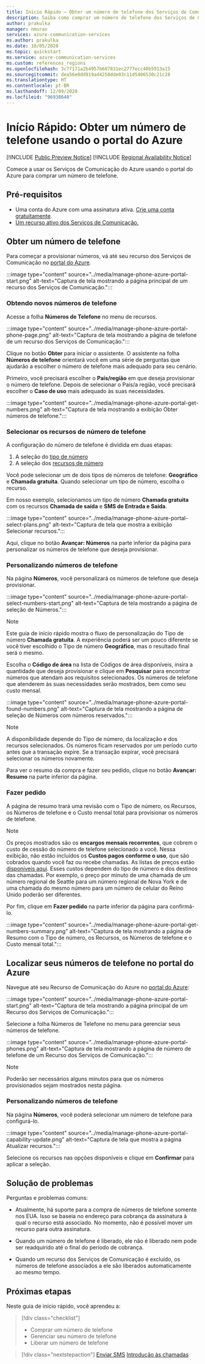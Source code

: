 ```yaml
---
title: Início Rápido – Obter um número de telefone dos Serviços de Comunicação do Azure
description: Saiba como comprar um número de telefone dos Serviços de Comunicação usando o portal do Azure.
author: prakulka
manager: nmurav
services: azure-communication-services
ms.author: prakulka
ms.date: 10/05/2020
ms.topic: quickstart
ms.service: azure-communication-services
ms.custom: references_regions
ms.openlocfilehash: 3c7f171a2b4957b687831ec2777ecc40b5913a15
ms.sourcegitcommit: dea56e0dd919ad4250dde03c11d5406530c21c28
ms.translationtype: HT
ms.contentlocale: pt-BR
ms.lasthandoff: 12/09/2020
ms.locfileid: "96938640"
---
```

# <a name="quickstart-get-a-phone-number-using-the-azure-portal"></a>Início Rápido: Obter um número de telefone usando o portal do Azure

[!INCLUDE [Public Preview Notice](../../includes/public-preview-include.md)]
[!INCLUDE [Regional Availability Notice](../../includes/regional-availability-include.md)]

Comece a usar os Serviços de Comunicação do Azure usando o portal do Azure para comprar um número de telefone.

## <a name="prerequisites"></a>Pré-requisitos

- Uma conta do Azure com uma assinatura ativa. [Crie uma conta gratuitamente](https://azure.microsoft.com/free/?WT.mc_id=A261C142F).
- [Um recurso ativo dos Serviços de Comunicação.](../create-communication-resource.md)

## <a name="get-a-phone-number"></a>Obter um número de telefone

Para começar a provisionar números, vá até seu recurso dos Serviços de Comunicação no [portal do Azure](https://portal.azure.com).

:::image type="content" source="../media/manage-phone-azure-portal-start.png" alt-text="Captura de tela mostrando a página principal de um recurso dos Serviços de Comunicação.":::

### <a name="getting-new-phone-numbers"></a>Obtendo novos números de telefone

Acesse a folha **Números de Telefone** no menu de recursos.

:::image type="content" source="../media/manage-phone-azure-portal-phone-page.png" alt-text="Captura de tela mostrando a página de telefone de um recurso dos Serviços de Comunicação.":::

Clique no botão **Obter** para iniciar o assistente. O assistente na folha **Números de telefone** orientará você em uma série de perguntas que ajudarão a escolher o número de telefone mais adequado para seu cenário. 

Primeiro, você precisará escolher o **País/região** em que deseja provisionar o número de telefone. Depois de selecionar o País/a região, você precisará escolher o **Caso de uso** mais adequado às suas necessidades. 

:::image type="content" source="../media/manage-phone-azure-portal-get-numbers.png" alt-text="Captura de tela mostrando a exibição Obter números de telefone.":::

### <a name="select-your-phone-number-features"></a>Selecionar os recursos de número de telefone

A configuração do número de telefone é dividida em duas etapas: 

1. A seleção do [tipo de número](../../concepts/telephony-sms/plan-solution.md#phone-number-types-in-azure-communication-services)
2. A seleção dos [recursos de número](../../concepts/telephony-sms/plan-solution.md#phone-number-features-in-azure-communication-services)

Você pode selecionar um de dois tipos de números de telefone: **Geográfico** e **Chamada gratuita**. Quando selecionar um tipo de número, escolha o recurso.

Em nosso exemplo, selecionamos um tipo de número **Chamada gratuita** com os recursos **Chamada de saída** e **SMS de Entrada e Saída**.

:::image type="content" source="../media/manage-phone-azure-portal-select-plans.png" alt-text="Captura de tela que mostra a exibição Selecionar recursos.":::

Aqui, clique no botão **Avançar: Números** na parte inferior da página para personalizar os números de telefone que deseja provisionar.

### <a name="customizing-phone-numbers"></a>Personalizando números de telefone

Na página **Números**, você personalizará os números de telefone que deseja provisionar.

:::image type="content" source="../media/manage-phone-azure-portal-select-numbers-start.png" alt-text="Captura de tela mostrando a página de seleção de Números.":::

> [!NOTE]
> Este guia de início rápido mostra o fluxo de personalização do Tipo de número **Chamada gratuita**. A experiência poderá ser um pouco diferente se você tiver escolhido o Tipo de número **Geográfico**, mas o resultado final será o mesmo.

Escolha o **Código de área** na lista de Códigos de área disponíveis, insira a quantidade que deseja provisionar e clique em **Pesquisar** para encontrar números que atendam aos requisitos selecionados. Os números de telefone que atenderem às suas necessidades serão mostrados, bem como seu custo mensal.

:::image type="content" source="../media/manage-phone-azure-portal-found-numbers.png" alt-text="Captura de tela mostrando a página de seleção de Números com números reservados.":::

> [!NOTE]
> A disponibilidade depende do Tipo de número, da localização e dos recursos selecionados.
> Os números ficam reservados por um período curto antes que a transação expire. Se a transação expirar, você precisará selecionar os números novamente.

Para ver o resumo da compra e fazer seu pedido, clique no botão **Avançar: Resumo** na parte inferior da página.

### <a name="place-order"></a>Fazer pedido

A página de resumo trará uma revisão com o Tipo de número, os Recursos, os Números de telefone e o Custo mensal total para provisionar os números de telefone.

> [!NOTE]
> Os preços mostrados são os **encargos mensais recorrentes**, que cobrem o custo de cessão do número de telefone selecionado a você. Nessa exibição, não estão incluídos os **Custos pagos conforme o uso**, que são cobrados quando você faz ou recebe chamadas. As listas de preços estão [disponíveis aqui](../../concepts/pricing.md). Esses custos dependem do tipo de número e dos destinos das chamadas. Por exemplo, o preço por minuto de uma chamada de um número regional de Seattle para um número regional de Nova York e de uma chamada do mesmo número para um número de celular do Reino Unido poderão ser diferentes.

Por fim, clique em **Fazer pedido** na parte inferior da página para confirmá-lo.

:::image type="content" source="../media/manage-phone-azure-portal-get-numbers-summary.png" alt-text="Captura de tela mostrando a página de Resumo com o Tipo de número, os Recursos, os Números de telefone e o Custo mensal total.":::

## <a name="find-your-phone-numbers-on-the-azure-portal"></a>Localizar seus números de telefone no portal do Azure

Navegue até seu Recurso de Comunicação do Azure no [portal do Azure](https://portal.azure.com):

:::image type="content" source="../media/manage-phone-azure-portal-start.png" alt-text="Captura de tela mostrando a página principal de um Recurso dos Serviços de Comunicação.":::

Selecione a folha Números de Telefone no menu para gerenciar seus números de telefone.

:::image type="content" source="../media/manage-phone-azure-portal-phones.png" alt-text="Captura de tela mostrando a página de número de telefone de um Recurso dos Serviços de Comunicação.":::

> [!NOTE]
> Poderão ser necessários alguns minutos para que os números provisionados sejam mostrados nesta página.


### <a name="customizing-phone-numbers"></a>Personalizando números de telefone

Na página **Números**, você poderá selecionar um número de telefone para configurá-lo.

:::image type="content" source="../media/manage-phone-azure-portal-capability-update.png" alt-text="Captura de tela que mostra a página Atualizar recursos.":::

Selecione os recursos nas opções disponíveis e clique em **Confirmar** para aplicar a seleção.

## <a name="troubleshooting"></a>Solução de problemas

Perguntas e problemas comuns:

- Atualmente, há suporte para a compra de números de telefone somente nos EUA. Isso se baseia no endereço para cobrança da assinatura à qual o recurso está associado. No momento, não é possível mover um recurso para outra assinatura.

- Quando um número de telefone é liberado, ele não é liberado nem pode ser readquirido até o final do período de cobrança.

- Quando um recurso dos Serviços de Comunicação é excluído, os números de telefone associados a ele são liberados automaticamente ao mesmo tempo.

## <a name="next-steps"></a>Próximas etapas

Neste guia de início rápido, você aprendeu a:

> [!div class="checklist"]
> * Comprar um número de telefone
> * Gerenciar seu número de telefone
> * Liberar um número de telefone

> [!div class="nextstepaction"]
> [Enviar SMS](../telephony-sms/send.md)
> [Introdução às chamadas](../voice-video-calling/getting-started-with-calling.md)
